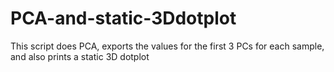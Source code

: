# PCA-and-static-3Ddotplot
 This script does PCA, exports the values for the first 3 PCs for each sample, and also prints a static 3D dotplot
